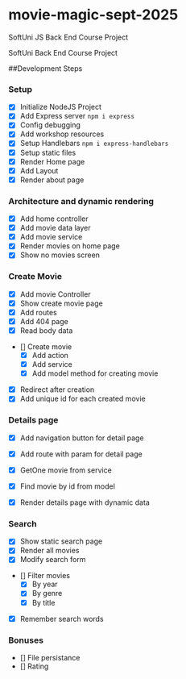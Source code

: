 # movie-magic-sept-2025
SoftUni JS Back End Course Project

SoftUni Back End Course Project

##Development Steps

### Setup

- [x] Initialize NodeJS Project
- [x] Add Express server `npm i express`
- [x] Config debugging
- [x] Add workshop resources
- [x] Setup Handlebars `npm i express-handlebars`
- [x] Setup static files
- [x] Render Home page
- [x] Add Layout
- [x] Render about page

### Architecture and dynamic rendering
- [x] Add home controller
- [x] Add movie data layer
- [x] Add movie service
- [x] Render movies on home page
- [x] Show no movies screen
### Create Movie
- [x] Add movie Controller
- [x] Show create movie page
- [x] Add routes
- [x] Add 404 page
- [x] Read body data
- [] Create movie
    - [x] Add action
    - [x] Add service
    - [x] Add model method for creating movie
- [x] Redirect after creation
- [x] Add unique id for each created movie   

### Details page
- [x] Add navigation button for detail page
- [x] Add route with param for detail page
- [x] GetOne movie from service
- [x] Find movie by id from model
- [x] Render details page with dynamic data


### Search
- [x] Show static search page
- [x] Render all movies
- [x] Modify search form
- [] Filter movies
    - [x] By year
    - [x] By genre
    - [x] By title
- [x] Remember search words
### Bonuses
- [] File persistance
- [] Rating
